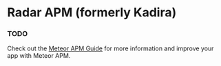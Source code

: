 # Radar APM (formerly Kadira)

### TODO

Check out the [Meteor APM Guide](http://galaxy-guide.meteor.com/apm-getting-started.html) for more information and improve your app with Meteor APM.
